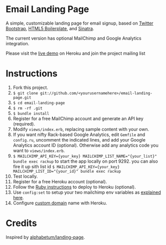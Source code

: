 Email Landing Page
============

A simple, customizable landing page for email signup, based on [Twitter Bootstrap](https://github.com/twitter/bootstrap), [HTML5 Boilerplate](https://github.com/h5bp/html5-boilerplate), and [Sinatra](https://github.com/sinatra/sinatra).

The current version has optional MailChimp and Google Analytics integration.

Please visit the [live demo](http://landingpages.herokuapp.com/) on Heroku and join the project mailing list

# Instructions

1. Fork this project.
1. `$ git clone git://github.com/<yourusernamehere>/email-landing-page.git`
1. `$ cd email-landing-page`
1. `$ rm -rf .git`
1. `$ bundle install`
1. Register for a free MailChimp account and generate an API key (required).
1. Modify `views/index.erb`, replacing sample content with your own.
1. If you want nifty Rack-based Google Analytics, edit `Gemfile` and `config.ru`, uncomment the indicated lines, and add
   your Google Analytics account ID (optional). Otherwise add any analytics code you want to `views/index.erb`.
1. `$ MAILCHIMP_API_KEY={your_key} MAILCHIMP_LIST_NAME="{your_list}" bundle exec rackup` to start the app locally on port 9292.
you can also fire it up sith list id `$ MAILCHIMP_API_KEY={your_key} MAILCHIMP_LIST_ID="{your_id}" bundle exec rackup`
1. Test locally.
1. Register for a free Heroku account (optional).
1. Follow the [Ruby instructions](https://devcenter.heroku.com/articles/ruby) to deploy to Heroku (optional).
1. Use `config:set` to setup your two mailchimp env variables as [explained here](https://devcenter.heroku.com/articles/config-vars#setting-up-config-vars-for-a-deployed-application).
1. Configure [custom domain](https://devcenter.heroku.com/articles/custom-domains) name with Heroku.

# Credits

Inspired by [alphabetum/landing-page](https://github.com/alphabetum/landing-page).
